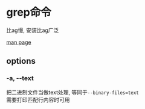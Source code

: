 # grep命令

比ag慢, 安装比ag广泛

[man page](<https://man7.org/linux/man-pages/man1/grep.1.html>)

## options

### -a, --text

把二进制文件当做text处理, 等同于`--binary-files=text`  
需要打印匹配行内容时可用
